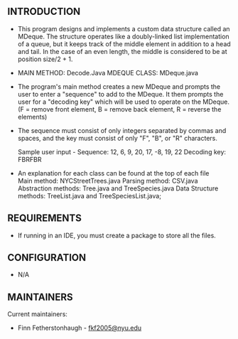 INTRODUCTION
------------

 * This program designs and implements a custom data structure called an MDeque. 
   The structure operates like a doubly-linked list implementation of a queue, 
   but it keeps track of the middle element in addition to a head and tail. 
   In the case of an even length, the middle is considered to be at 
   position size/2 + 1. 
   
 * MAIN METHOD: Decode.Java
   MDEQUE CLASS: MDeque.java

 * The program's main method creates a new MDeque and prompts 
   the user to enter a "sequence" to add to the MDeque. It them prompts the user
   for a "decoding key" which will be used to operate on the MDeque. 
   (F = remove front element, B = remove back element, R = reverse the elements)
   
 * The sequence must consist of only integers separated by commas and spaces, 
   and the key must consist of only "F", "B", or "R" characters.
   
   Sample user input - 
   Sequence: 
   12, 6, 9, 20, 17, -8, 19, 22
   Decoding key:
   FBRFBR

 * An explanation for each class can be found at the top of each file  
   Main method: NYCStreetTrees.java
   Parsing method: CSV.java
   Abstraction methods: Tree.java and TreeSpecies.java
   Data Structure methods: TreeList.java and TreeSpeciesList.java;
   
   
REQUIREMENTS
------------
 
 * If running in an IDE, you must create a package to store all the
   files.
 
CONFIGURATION
-------------
 
 * N/A


MAINTAINERS
-----------

Current maintainers:
 * Finn Fetherstonhaugh - fkf2005@nyu.edu
